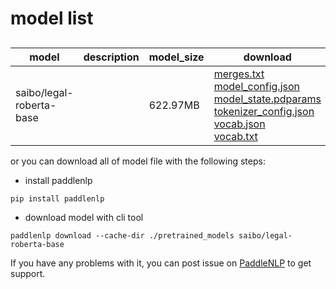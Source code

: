 #  model list

##  

| model  | description | model_size  | download         |
| --- | --- | --- | --- |
|saibo/legal-roberta-base|  | 622.97MB | [merges.txt](https://bj.bcebos.com/paddlenlp/models/community/saibo/legal-roberta-base/merges.txt)<br>[model_config.json](https://bj.bcebos.com/paddlenlp/models/community/saibo/legal-roberta-base/model_config.json)<br>[model_state.pdparams](https://bj.bcebos.com/paddlenlp/models/community/saibo/legal-roberta-base/model_state.pdparams)<br>[tokenizer_config.json](https://bj.bcebos.com/paddlenlp/models/community/saibo/legal-roberta-base/tokenizer_config.json)<br>[vocab.json](https://bj.bcebos.com/paddlenlp/models/community/saibo/legal-roberta-base/vocab.json)<br>[vocab.txt](https://bj.bcebos.com/paddlenlp/models/community/saibo/legal-roberta-base/vocab.txt) |

or you can download all of model file with the following steps:

* install paddlenlp

```shell
pip install paddlenlp
```

* download model with cli tool

```shell
paddlenlp download --cache-dir ./pretrained_models saibo/legal-roberta-base
```

If you have any problems with it, you can post issue on [PaddleNLP](https://github.com/PaddlePaddle/PaddleNLP) to get support.
